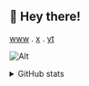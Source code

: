## 👋 Hey there!
[www](https://vs206.is-a.dev/) . [x](https://x.com/its_vs206) . [yt](https://vs206.is-a.dev/)


![Alt](https://komarev.com/ghpvc/?username=vs206&&color=5E81AC&label=Profile%20views%20since%20Feb%203%202025)


<details>
<summary>GitHub stats</summary>

![stats](https://github-readme-stats.vercel.app/api/top-langs/?username=vs206&layout=compact&langs_count=10&theme=nord&hide_border=true)
![stats](https://github-readme-stats.vercel.app/api?username=vs206&count_private=true&theme=nord&hide_border=true&show_icons=true)

</details>
